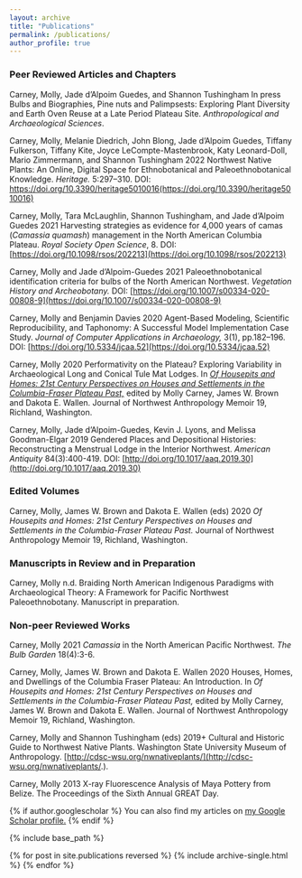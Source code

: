 ```yaml
---
layout: archive
title: "Publications"
permalink: /publications/
author_profile: true
---
```


### Peer Reviewed Articles and Chapters

Carney, Molly, Jade d’Alpoim Guedes, and Shannon Tushingham
In press Bulbs and Biographies, Pine nuts and Palimpsests: Exploring Plant Diversity and Earth Oven Reuse at a Late Period Plateau Site. *Anthropological and Archaeological Sciences*.

Carney, Molly, Melanie Diedrich, John Blong, Jade d’Alpoim Guedes, Tiffany Fulkerson, Tiffany Kite, Joyce LeCompte-Mastenbrook, Katy Leonard-Doll, Mario Zimmermann, and Shannon Tushingham 2022 Northwest Native Plants: An Online, Digital Space for Ethnobotanical and Paleoethnobotanical Knowledge. *Heritage.* 5:297–310. DOI: https://doi.org/10.3390/heritage5010016(https://doi.org/10.3390/heritage5010016)

Carney, Molly, Tara McLaughlin, Shannon Tushingham, and Jade d’Alpoim Guedes
2021 Harvesting strategies as evidence for 4,000 years of camas (*Camassia quamash*) management in the North American Columbia Plateau. *Royal Society Open Science*, 8. DOI: [https://doi.org/10.1098/rsos/202213](https://doi.org/10.1098/rsos/202213) 

Carney, Molly and Jade d’Alpoim-Guedes
2021 Paleoethnobotanical identification criteria for bulbs of the North American Northwest. *Vegetation History and Archeobotany.* DOI: [https://doi.org/10.1007/s00334-020-00808-9](https://doi.org/10.1007/s00334-020-00808-9)

Carney, Molly and Benjamin Davies
2020 Agent-Based Modeling, Scientific Reproducibility, and Taphonomy: A Successful Model Implementation Case Study. *Journal of Computer Applications in Archaeology,* 3(1), pp.182–196. DOI: [https://doi.org/10.5334/jcaa.52](https://doi.org/10.5334/jcaa.52)

Carney, Molly
2020 Performativity on the Plateau? Exploring Variability in Archaeological Long and Conical Tule Mat Lodges. In [*Of Housepits and Homes: 21st Century Perspectives on Houses and Settlements in the Columbia-Fraser Plateau Past,*](https://www.amazon.com/Housepits-Homes-Twenty-First-Perspectives-Columbia-Fraser/dp/B08DSR5G8Y) edited by Molly Carney, James W. Brown and Dakota E. Wallen. Journal of Northwest Anthropology Memoir 19, Richland, Washington.

Carney, Molly, Jade d’Alpoim-Guedes, Kevin J. Lyons, and Melissa Goodman-Elgar
2019 Gendered Places and Depositional Histories: Reconstructing a Menstrual Lodge in the Interior Northwest. *American Antiquity* 84(3):400-419. DOI: [http://doi.org/10.1017/aaq.2019.30](http://doi.org/10.1017/aaq.2019.30)

### Edited Volumes

Carney, Molly, James W. Brown and Dakota E. Wallen (eds)
2020 *Of Housepits and Homes: 21st Century Perspectives on Houses and Settlements in the Columbia-Fraser Plateau Past.* Journal of Northwest Anthropology Memoir 19, Richland, Washington.

### Manuscripts in Review and in Preparation

Carney, Molly
n.d. Braiding North American Indigenous Paradigms with Archaeological Theory: A Framework for Pacific Northwest Paleoethnobotany. Manuscript in preparation.

### Non-peer Reviewed Works

Carney, Molly
2021 *Camassia* in the North American Pacific Northwest. *The Bulb Garden* 18(4):3-6.

Carney, Molly, James W. Brown and Dakota E. Wallen
2020 Houses, Homes, and Dwellings of the Columbia Fraser Plateau: An Introduction. In *Of Housepits and Homes: 21st Century Perspectives on Houses and Settlements in the Columbia-Fraser Plateau Past,* edited by Molly Carney, James W. Brown and Dakota E. Wallen. Journal of Northwest Anthropology Memoir 19, Richland, Washington.

Carney, Molly and Shannon Tushingham (eds) 
2019+	Cultural and Historic Guide to Northwest Native Plants. Washington State University Museum of Anthropology. [http://cdsc-wsu.org/nwnativeplants/](http://cdsc-wsu.org/nwnativeplants/.).

Carney, Molly
2013 X-ray Fluorescence Analysis of Maya Pottery from Belize. The Proceedings of the Sixth Annual GREAT Day. 

{% if author.googlescholar %}
  You can also find my articles on <u><a href="{{author.googlescholar}}">my Google Scholar profile</a>.</u>
{% endif %}

{% include base_path %}

{% for post in site.publications reversed %}
  {% include archive-single.html %}
{% endfor %}
